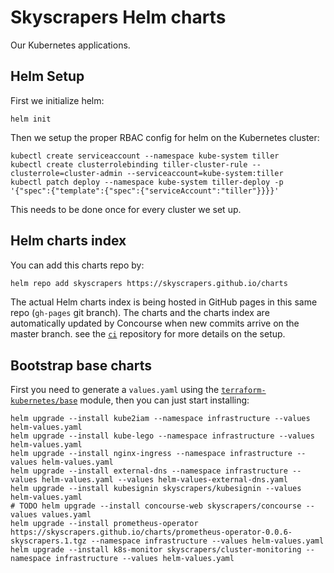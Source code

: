 # Skyscrapers Helm charts

Our Kubernetes applications.

## Helm Setup

First we initialize helm:
```
helm init
```

Then we setup the proper RBAC config for helm on the Kubernetes cluster:
```
kubectl create serviceaccount --namespace kube-system tiller
kubectl create clusterrolebinding tiller-cluster-rule --clusterrole=cluster-admin --serviceaccount=kube-system:tiller
kubectl patch deploy --namespace kube-system tiller-deploy -p '{"spec":{"template":{"spec":{"serviceAccount":"tiller"}}}}'
```

This needs to be done once for every cluster we set up.

## Helm charts index

You can add this charts repo by:

```sh
helm repo add skyscrapers https://skyscrapers.github.io/charts
```

The actual Helm charts index is being hosted in GitHub pages in this same repo (`gh-pages` git branch).
The charts and the charts index are automatically updated by Concourse when new commits arrive
on the master branch. see the [`ci`](https://github.com/skyscrapers/ci) repository for more details
on the setup.

## Bootstrap base charts

First you need to generate a `values.yaml` using the
[`terraform-kubernetes/base`](https://github.com/skyscrapers/terraform-kubernetes/tree/master/base)
module, then you can just start installing:

```console
helm upgrade --install kube2iam --namespace infrastructure --values helm-values.yaml
helm upgrade --install kube-lego --namespace infrastructure --values helm-values.yaml
helm upgrade --install nginx-ingress --namespace infrastructure --values helm-values.yaml
helm upgrade --install external-dns --namespace infrastructure --values helm-values.yaml --values helm-values-external-dns.yaml
helm upgrade --install kubesignin skyscrapers/kubesignin --values helm-values.yaml
# TODO helm upgrade --install concourse-web skyscrapers/concourse --values values.yaml
helm upgrade --install prometheus-operator https://skyscrapers.github.io/charts/prometheus-operator-0.0.6-skyscrapers.1.tgz --namespace infrastructure --values helm-values.yaml
helm upgrade --install k8s-monitor skyscrapers/cluster-monitoring --namespace infrastructure --values helm-values.yaml
```
